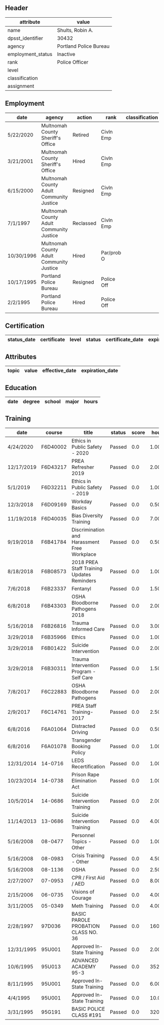 ## Header
| attribute | value |
| --------- | ----- |
| name | Shults, Robin A. |
| dpsst_identifier | 30432 |
| agency | Portland Police Bureau |
| employment_status | Inactive |
| rank | Police Officer |
| level |  |
| classification |  |
| assignment |  |
## Employment
| date | agency | action | rank | classification | assignment |
| ---- | ------ | ------ | ---- | -------------- | ---------- |
| 5/22/2020 | Multnomah County Sheriff's Office | Retired | Civln Emp |  |  |
| 3/21/2001 | Multnomah County Sheriff's Office | Hired | Civln Emp |  |  |
| 6/15/2000 | Multnomah County Adult Community Justice | Resigned | Civln Emp |  |  |
| 7/1/1997 | Multnomah County Adult Community Justice | Reclassed | Civln Emp |  |  |
| 10/30/1996 | Multnomah County Adult Community Justice | Hired | Par/prob O |  |  |
| 10/17/1995 | Portland Police Bureau | Resigned | Police Off |  |  |
| 2/2/1995 | Portland Police Bureau | Hired | Police Off |  |  |
## Certification
| status_date | certificate | level | status | certificate_date | expiration_date | probation_date |
| ----------- | ----------- | ----- | ------ | ---------------- | --------------- | -------------- |
## Attributes
| topic | value | effective_date | expiration_date |
| ----- | ----- | -------------- | --------------- |
## Education
| date | degree | school | major | hours |
| ---- | ------ | ------ | ----- | ----- |
## Training
| date | course | title | status | score | hours |
| ---- | ------ | ----- | ------ | ----- | ----- |
| 4/24/2020 | F6D40002 | Ethics in Public Safety - 2020 | Passed | 0.0 | 1.00 |
| 12/17/2019 | F6D43217 | PREA Refresher 2019 | Passed | 0.0 | 2.00 |
| 5/1/2019 | F6D32211 | Ethics in Public Safety - 2019 | Passed | 0.0 | 1.00 |
| 12/3/2018 | F6D09169 | Workday Basics | Passed | 0.0 | 0.50 |
| 11/19/2018 | F6D40035 | Bias  Diversity Training | Passed | 0.0 | 7.00 |
| 9/19/2018 | F6B41784 | Discrimination and Harassment Free Workplace | Passed | 0.0 | 0.50 |
| 8/18/2018 | F6B08573 | 2018 PREA Staff Training Updates  Reminders | Passed | 0.0 | 1.00 |
| 7/6/2018 | F6B23337 | Fentanyl | Passed | 0.0 | 1.50 |
| 6/8/2018 | F6B43303 | OSHA  Bloodborne Pathogens 2018 | Passed | 0.0 | 2.00 |
| 5/16/2018 | F6B26816 | Trauma Informed Care | Passed | 0.0 | 3.00 |
| 3/29/2018 | F6B35966 | Ethics | Passed | 0.0 | 1.00 |
| 3/29/2018 | F6B01422 | Suicide Intervention | Passed | 0.0 | 2.00 |
| 3/29/2018 | F6B30311 | Trauma Intervention Program -  Self Care | Passed | 0.0 | 1.50 |
| 7/8/2017 | F6C22883 | OSHA  Bloodborne Pathogens | Passed | 0.0 | 2.00 |
| 2/9/2017 | F6C14761 | PREA Staff Training-2017 | Passed | 0.0 | 2.50 |
| 6/8/2016 | F6A01064 | Distracted Driving | Passed | 0.0 | 0.50 |
| 6/8/2016 | F6A01078 | Transgender Booking Policy | Passed | 0.0 | 1.00 |
| 12/31/2014 | 14-0716 | LEDS Recertification | Passed | 0.0 | 1.00 |
| 10/23/2014 | 14-0738 | Prison Rape Elimination Act | Passed | 0.0 | 1.00 |
| 10/5/2014 | 14-0686 | Suicide Intervention Training | Passed | 0.0 | 2.00 |
| 11/14/2013 | 13-0686 | Suicide Intervention Training | Passed | 0.0 | 4.00 |
| 5/16/2008 | 08-0477 | Personnel Topics - Other | Passed | 0.0 | 1.00 |
| 5/16/2008 | 08-0983 | Crisis Training - Other | Passed | 0.0 | 4.50 |
| 5/16/2008 | 08-1136 | OSHA | Passed | 0.0 | 2.50 |
| 2/27/2007 | 07-0953 | CPR / First Aid / AED | Passed | 0.0 | 8.00 |
| 2/15/2006 | 06-0735 | Visions of Courage | Passed | 0.0 | 4.00 |
| 3/11/2005 | 05-0349 | Meth Training | Passed | 0.0 | 4.00 |
| 2/28/1997 | 97D036 | BASIC PAROLE  PROBATION CLASS NO. 36 | Passed | 0.0 | 160.00 |
| 12/31/1995 | 95U001 | Approved In-State Training | Passed | 0.0 | 2.00 |
| 10/6/1995 | 95U013 | ADVANCED ACADEMY 95-3 | Passed | 0.0 | 352.00 |
| 8/11/1995 | 95U001 | Approved In-State Training | Passed | 0.0 | 6.00 |
| 4/4/1995 | 95U001 | Approved In-State Training | Passed | 0.0 | 10.00 |
| 3/31/1995 | 95G191 | BASIC POLICE CLASS #191 | Passed | 0.0 | 320.00 |
